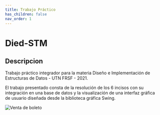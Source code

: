 ```yaml
---
title: Trabajo Práctico
has_children: false
nav_order: 1
---
```


# Died-STM

## Descripcion

Trabajo práctico integrador para la materia Diseño e Implementación de Estructuras de Datos - UTN FRSF - 2021.

El trabajo presentado consta de la resolución de los 6 incisos con su integración en una base de datos y la visualización de una interfaz gráfica de usuario diseñada desde la biblioteca gráfica Swing.

![Venta de boleto](https://i.ibb.co/2qBhVb9/venderboleto.png)
